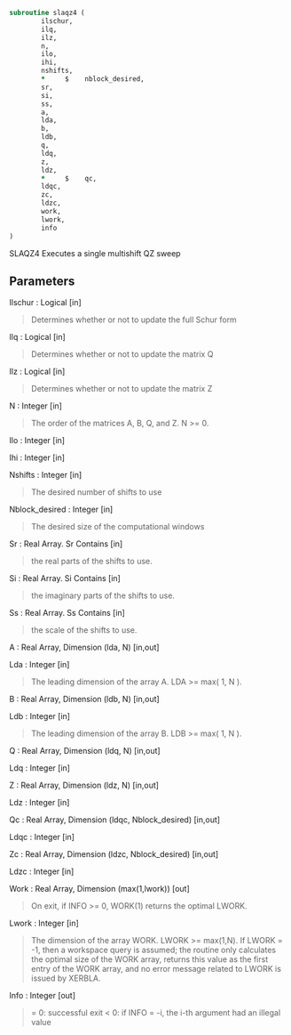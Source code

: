```fortran
subroutine slaqz4 (
		ilschur,
		ilq,
		ilz,
		n,
		ilo,
		ihi,
		nshifts,
		*     $    nblock_desired,
		sr,
		si,
		ss,
		a,
		lda,
		b,
		ldb,
		q,
		ldq,
		z,
		ldz,
		*     $    qc,
		ldqc,
		zc,
		ldzc,
		work,
		lwork,
		info
)
```

 SLAQZ4 Executes a single multishift QZ sweep

## Parameters
Ilschur : Logical [in]
> Determines whether or not to update the full Schur form

Ilq : Logical [in]
> Determines whether or not to update the matrix Q

Ilz : Logical [in]
> Determines whether or not to update the matrix Z

N : Integer [in]
> The order of the matrices A, B, Q, and Z.  N >= 0.

Ilo : Integer [in]

Ihi : Integer [in]

Nshifts : Integer [in]
> The desired number of shifts to use

Nblock_desired : Integer [in]
> The desired size of the computational windows

Sr : Real Array. Sr Contains [in]
> the real parts of the shifts to use.

Si : Real Array. Si Contains [in]
> the imaginary parts of the shifts to use.

Ss : Real Array. Ss Contains [in]
> the scale of the shifts to use.

A : Real Array, Dimension (lda, N) [in,out]

Lda : Integer [in]
> The leading dimension of the array A.  LDA >= max( 1, N ).

B : Real Array, Dimension (ldb, N) [in,out]

Ldb : Integer [in]
> The leading dimension of the array B.  LDB >= max( 1, N ).

Q : Real Array, Dimension (ldq, N) [in,out]

Ldq : Integer [in]

Z : Real Array, Dimension (ldz, N) [in,out]

Ldz : Integer [in]

Qc : Real Array, Dimension (ldqc, Nblock_desired) [in,out]

Ldqc : Integer [in]

Zc : Real Array, Dimension (ldzc, Nblock_desired) [in,out]

Ldzc : Integer [in]

Work : Real Array, Dimension (max(1,lwork)) [out]
> On exit, if INFO >= 0, WORK(1) returns the optimal LWORK.

Lwork : Integer [in]
> The dimension of the array WORK.  LWORK >= max(1,N).
> If LWORK = -1, then a workspace query is assumed; the routine
> only calculates the optimal size of the WORK array, returns
> this value as the first entry of the WORK array, and no error
> message related to LWORK is issued by XERBLA.

Info : Integer [out]
> = 0: successful exit
> < 0: if INFO = -i, the i-th argument had an illegal value

